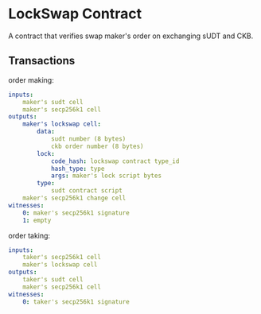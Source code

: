 # LockSwap Contract

A contract that verifies swap maker's order on exchanging sUDT and CKB.

## Transactions

order making:

```yaml
inputs:
    maker's sudt cell
    maker's secp256k1 cell
outputs:
    maker's lockswap cell:
        data:
            sudt number (8 bytes)
            ckb order number (8 bytes)
        lock:
            code_hash: lockswap contract type_id
            hash_type: type
            args: maker's lock script bytes
        type:
            sudt contract script
    maker's secp256k1 change cell
witnesses:
    0: maker's secp256k1 signature
    1: empty
```

order taking:

```yaml
inputs:
    taker's secp256k1 cell
    maker's lockswap cell
outputs:
    taker's sudt cell
    maker's secp256k1 cell
witnesses:
    0: taker's secp256k1 signature
```
